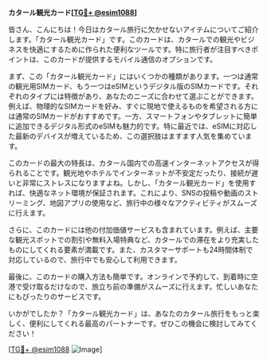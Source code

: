 **カタール観光カード[[TG💪+ @esim1088](https://t.me/s/esim1088)]**

皆さん、こんにちは！今日はカタール旅行に欠かせないアイテムについてご紹介します。「カタール観光カード」です。このカードは、カタールでの観光やビジネスを快適にするために作られた便利なツールです。特に旅行者が注目すべきポイントは、このカードが提供するモバイル通信のオプションです。

まず、この「カタール観光カード」にはいくつかの種類があります。一つは通常の観光用SIMカード、もう一つはeSIMというデジタル版のSIMカードです。それぞれのタイプには特徴があり、あなたのニーズに合わせて選ぶことができます。例えば、物理的なSIMカードを好み、すぐに現地で使えるものを希望される方には通常のSIMカードがおすすめです。一方、スマートフォンやタブレットに簡単に追加できるデジタル形式のeSIMも魅力的です。特に最近では、eSIMに対応した最新のデバイスが増えているため、この選択肢はますます人気を集めています。

このカードの最大の特長は、カタール国内での高速インターネットアクセスが得られることです。観光地やホテルでインターネットが不安定だったり、接続が遅いと非常にストレスになりますよね。しかし、「カタール観光カード」を使用すれば、快適なネット環境が保証されます。これにより、SNSの投稿や動画のストリーミング、地図アプリの使用など、旅行中の様々なアクティビティがスムーズに行えます。

さらに、このカードには他の付加価値サービスも含まれています。例えば、主要な観光スポットでの割引や無料入場特典など、カタールでの滞在をより充実したものにしてくれる要素が満載です。また、カスタマーサポートも24時間体制で対応しているので、旅行中でも安心して利用できます。

最後に、このカードの購入方法も簡単です。オンラインで予約して、到着時に空港で受け取るだけなので、旅立ち前の準備がスムーズに行えます。忙しいあなたにもぴったりのサービスです。

いかがでしたか？「カタール観光カード」は、あなたのカタール旅行をもっと楽しく、便利にしてくれる最高のパートナーです。ぜひこの機会に検討してみてください！

[[TG💪+ @esim1088](https://t.me/s/esim1088) ![Image](https://i.postimg.cc/Y0z9fWf4/image.png)]